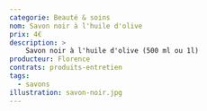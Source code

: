 ```yaml
---
categorie: Beauté & soins
nom: Savon noir à l'huile d'olive 
prix: 4€
description: >
    Savon noir à l'huile d'olive (500 ml ou 1l) 
producteur: Florence
contrats: produits-entretien
tags: 
  - savons
illustration: savon-noir.jpg
---
```


